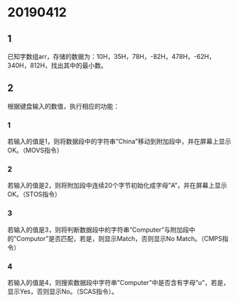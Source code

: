 # 20190412
## 1
已知字数组arr，存储的数据为：10H，35H，78H，-82H，478H，-62H，340H，812H，找出其中的最小数。
## 2
根据键盘输入的数值，执行相应的功能：
### 1
若输入的值是1，则将数据段中的字符串”China”移动到附加段中，并在屏幕上显示OK。（MOVS指令）
### 2
若输入的值是2，则将附加段中连续20个字节初始化成字母”A”，并在屏幕上显示OK。（STOS指令）
### 3
若输入的值是3，则将判断数据段中的字符串”Computer”与附加段中的”Computor”是否匹配，若是，则显示Match，否则显示No Match。（CMPS指令）
### 4
若输入的值是4，则搜索数据段中字符串”Computer”中是否含有字母”u”，若是，显示Yes，否则显示No。（SCAS指令）。
